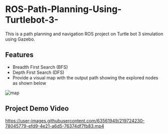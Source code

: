 # ROS-Path-Planning-Using-Turtlebot-3-
This is a path planning and navigation ROS project on Turtle bot 3 simulation using Gazebo.

## Features 
- Breadth First Search (BFS)
- Depth First Search (DFS)
- Provide a visual map with the output path showing the explored nodes as shown below

![map](https://user-images.githubusercontent.com/63561949/219723440-58313ba5-beed-4ea8-afcf-aca680eee4ea.png)

## Project Demo Video 

https://user-images.githubusercontent.com/63561949/219724230-78045779-efd9-4e21-a6d5-76374df7fb83.mp4

